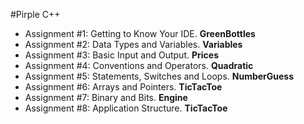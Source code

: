 #Pirple C++
* Assignment #1: Getting to Know Your IDE. **GreenBottles**
* Assignment #2: Data Types and Variables. **Variables**
* Assignment #3: Basic Input and Output. **Prices**
* Assignment #4: Conventions and Operators. **Quadratic**
* Assignment #5: Statements, Switches and Loops. **NumberGuess**
* Assignment #6: Arrays and Pointers. **TicTacToe**
* Assignment #7: Binary and Bits. **Engine**
* Assignment #8: Application Structure. **TicTacToe**
